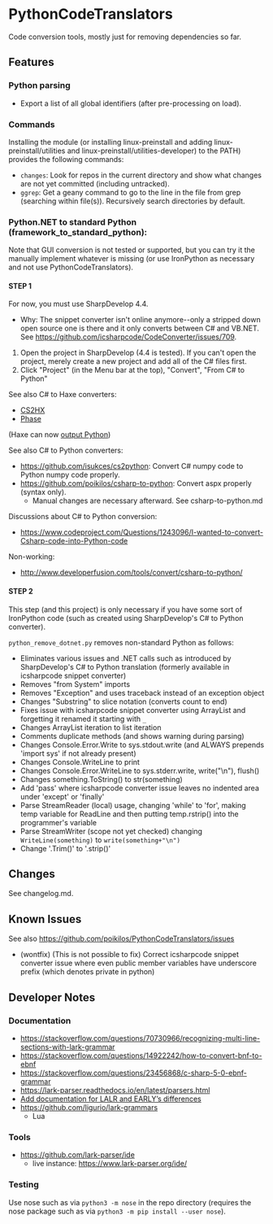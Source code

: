 # PythonCodeTranslators
Code conversion tools, mostly just for removing dependencies so far.


## Features
### Python parsing
* Export a list of all global identifiers (after pre-processing on
  load).

### Commands
Installing the module (or installing linux-preinstall and adding
linux-preinstall/utilities and linux-preinstall/utilities-developer) to
the PATH) provides the following commands:
- `changes`: Look for repos in the current directory and show what
  changes are not yet committed (including untracked).
- `ggrep`: Get a geany command to go to the line in the file from grep
  (searching within file(s)). Recursively search directories by default.

### Python.NET to standard Python (framework_to_standard_python):
Note that GUI conversion is not tested or supported, but you can try it
the manually implement whatever is missing (or use IronPython as
necessary and not use PythonCodeTranslators).

#### STEP 1
For now, you must use SharpDevelop 4.4.
- Why: The snippet converter isn't online anymore--only a stripped down open source one is there and it only converts between C# and VB.NET. See <https://github.com/icsharpcode/CodeConverter/issues/709>.

1. Open the project in SharpDevelop (4.4 is tested). If you can't open the project, merely create a new project and add all of the C# files first.
2. Click "Project" (in the Menu bar at the top), "Convert", "From C# to Python"


See also C# to Haxe converters:
- [CS2HX](https://cs2hx.codeplex.com/releases/view/114192)
- [Phase](https://github.com/CoderLine/Phase)

(Haxe can now [output Python](https://haxe.org/manual/target-python-getting-started.html))

See also C# to Python converters:
- <https://github.com/isukces/cs2python>: Convert C# numpy code to Python numpy code properly.
- <https://github.com/poikilos/csharp-to-python>: Convert aspx properly
  (syntax only).
  - Manual changes are necessary afterward. See csharp-to-python.md

Discussions about C# to Python conversion:
- <https://www.codeproject.com/Questions/1243096/I-wanted-to-convert-Csharp-code-into-Python-code>

Non-working:
- <http://www.developerfusion.com/tools/convert/csharp-to-python/>

#### STEP 2
This step (and this project) is only necessary if you have some sort of IronPython code (such as created using SharpDevelop's C# to Python converter).

`python_remove_dotnet.py` removes non-standard Python as follows:
* Eliminates various issues and .NET calls such as introduced by SharpDevelop's C# to Python translation (formerly available in icsharpcode snippet converter)
* Removes "from System" imports
* Removes "Exception" and uses traceback instead of an exception object
* Changes "Substring" to slice notation (converts count to end)
* Fixes issue with icsharpcode snippet converter using ArrayList and forgetting it renamed it starting with `_`
* Changes ArrayList iteration to list iteration
* Comments duplicate methods (and shows warning during parsing)
* Changes Console.Error.Write to sys.stdout.write (and ALWAYS prepends 'import sys' if not already present)
* Changes Console.WriteLine to print
* Changes Console.Error.WriteLine to sys.stderr.write, write("\n"), flush()
* Changes something.ToString() to str(something)
* Add 'pass' where icsharpcode converter issue leaves no indented area under 'except' or 'finally'
* Parse StreamReader (local) usage, changing 'while' to 'for', making temp variable for ReadLine and then putting temp.rstrip() into the programmer's variable
* Parse StreamWriter (scope not yet checked) changing `WriteLine(something)` to `write(something+"\n")`
* Change '.Trim()' to '.strip()'


## Changes
See changelog.md.


## Known Issues
See also https://github.com/poikilos/PythonCodeTranslators/issues
* (wontfix) (This is not possible to fix) Correct icsharpcode snippet converter issue where even public member variables have underscore prefix (which denotes private in python)


## Developer Notes

### Documentation
- https://stackoverflow.com/questions/70730966/recognizing-multi-line-sections-with-lark-grammar
- https://stackoverflow.com/questions/14922242/how-to-convert-bnf-to-ebnf
- https://stackoverflow.com/questions/23456868/c-sharp-5-0-ebnf-grammar
- https://lark-parser.readthedocs.io/en/latest/parsers.html
- [Add documentation for LALR and EARLY’s differences](https://github.com/lark-parser/lark/issues/732)
- https://github.com/ligurio/lark-grammars
  - Lua

### Tools
- https://github.com/lark-parser/ide
  - live instance: https://www.lark-parser.org/ide/

### Testing
Use nose such as via `python3 -m nose` in the repo directory (requires the nose package such as via `python3 -m pip install --user nose`).

